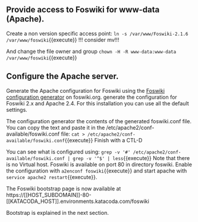 ## Provide access to Foswiki for www-data (Apache).

Create a non version specific access point: `ln -s /var/www/Foswiki-2.1.6 /var/www/foswiki`{{execute}} !!! consider mv!!!

And change the file owner and group `chown -H -R www-data:www-data /var/www/foswiki`{{execute}}

## Configure the Apache server.

Generate the Apache configuration for Foswiki using the
[Foswiki configuration generator](https://foswiki.org/Support.ApacheConfigGenerator) on foswiki.org.
generate the configuration for Foswiki 2.x and Apache 2.4. For this installation you can use all the default settings.

The configuration generator the contents of the generated foswiki.conf file.
You can copy the text and paste it in the /etc/apache2/conf-available/foswiki.conf file:
`cat > /etc/apache2/conf-available/foswiki.conf`{{execute}}
Finish with a CTL-D

You can see what is configured using:
`grep -v '#' /etc/apache2/conf-available/foswiki.conf | grep -v '^$' | less`{{execute}}
Note that there is no Virtual host. Foswiki is available on port 80 in directory foswiki.
Enable the configuration with `a2enconf foswiki`{{execute}} and start apache with
`service apache2 restart`{{execute}}.

The Foswiki bootstrap page is now available at
https://[[HOST_SUBDOMAIN]]-80-[[KATACODA_HOST]].environments.katacoda.com/foswiki

Bootstrap is explained in the next section.

